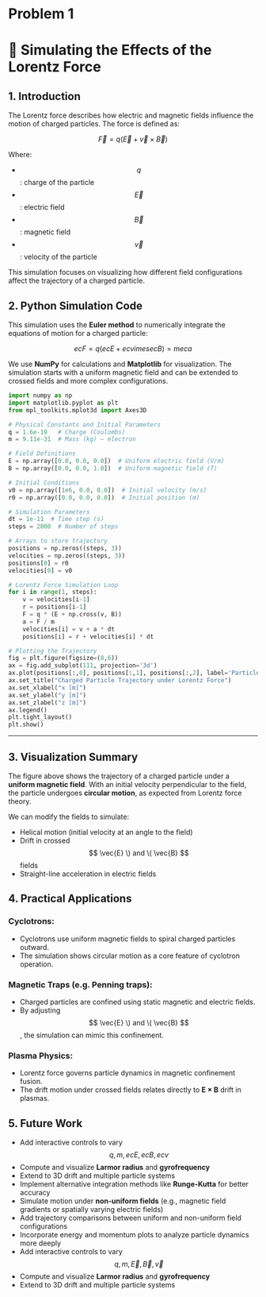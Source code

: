 # Problem 1
# 📘 Simulating the Effects of the Lorentz Force

## 1. Introduction
The Lorentz force describes how electric and magnetic fields influence the motion of charged particles. The force is defined as:

$$ \vec{F} = q (\vec{E} + \vec{v} \times \vec{B}) $$

Where:
- $$ q $$: charge of the particle
- $$ \vec{E} $$: electric field
- $$ \vec{B} $$: magnetic field
- $$ \vec{v} $$: velocity of the particle

This simulation focuses on visualizing how different field configurations affect the trajectory of a charged particle.


## 2. Python Simulation Code

This simulation uses the **Euler method** to numerically integrate the equations of motion for a charged particle:

$$ ec{F} = q(ec{E} + ec{v} 	imes ec{B}) = m ec{a} $$

We use **NumPy** for calculations and **Matplotlib** for visualization. The simulation starts with a uniform magnetic field and can be extended to crossed fields and more complex configurations.

```python
import numpy as np
import matplotlib.pyplot as plt
from mpl_toolkits.mplot3d import Axes3D

# Physical Constants and Initial Parameters
q = 1.6e-19   # Charge (Coulombs)
m = 9.11e-31  # Mass (kg) — electron

# Field Definitions
E = np.array([0.0, 0.0, 0.0])  # Uniform electric field (V/m)
B = np.array([0.0, 0.0, 1.0])  # Uniform magnetic field (T)

# Initial Conditions
v0 = np.array([1e6, 0.0, 0.0])  # Initial velocity (m/s)
r0 = np.array([0.0, 0.0, 0.0])  # Initial position (m)

# Simulation Parameters
dt = 1e-11  # Time step (s)
steps = 2000  # Number of steps

# Arrays to store trajectory
positions = np.zeros((steps, 3))
velocities = np.zeros((steps, 3))
positions[0] = r0
velocities[0] = v0

# Lorentz Force Simulation Loop
for i in range(1, steps):
    v = velocities[i-1]
    r = positions[i-1]
    F = q * (E + np.cross(v, B))
    a = F / m
    velocities[i] = v + a * dt
    positions[i] = r + velocities[i] * dt

# Plotting the Trajectory
fig = plt.figure(figsize=(8,6))
ax = fig.add_subplot(111, projection='3d')
ax.plot(positions[:,0], positions[:,1], positions[:,2], label='Particle Path')
ax.set_title("Charged Particle Trajectory under Lorentz Force")
ax.set_xlabel("x [m]")
ax.set_ylabel("y [m]")
ax.set_zlabel("z [m]")
ax.legend()
plt.tight_layout()
plt.show()
```

---

## 3. Visualization Summary
The figure above shows the trajectory of a charged particle under a **uniform magnetic field**. With an initial velocity perpendicular to the field, the particle undergoes **circular motion**, as expected from Lorentz force theory.

We can modify the fields to simulate:
- Helical motion (initial velocity at an angle to the field)
- Drift in crossed $$ \vec{E} \) and \( \vec{B} $$ fields
- Straight-line acceleration in electric fields


## 4. Practical Applications

### Cyclotrons:
- Cyclotrons use uniform magnetic fields to spiral charged particles outward.
- The simulation shows circular motion as a core feature of cyclotron operation.

### Magnetic Traps (e.g. Penning traps):
- Charged particles are confined using static magnetic and electric fields.
- By adjusting $$ \vec{E} \) and \( \vec{B} $$, the simulation can mimic this confinement.

### Plasma Physics:
- Lorentz force governs particle dynamics in magnetic confinement fusion.
- The drift motion under crossed fields relates directly to **E × B** drift in plasmas.


## 5. Future Work
- Add interactive controls to vary $$ q, m, ec{E}, ec{B}, ec{v} $$
- Compute and visualize **Larmor radius** and **gyrofrequency**
- Extend to 3D drift and multiple particle systems
- Implement alternative integration methods like **Runge-Kutta** for better accuracy
- Simulate motion under **non-uniform fields** (e.g., magnetic field gradients or spatially varying electric fields)
- Add trajectory comparisons between uniform and non-uniform field configurations
- Incorporate energy and momentum plots to analyze particle dynamics more deeply
- Add interactive controls to vary $$ q, m, \vec{E}, \vec{B}, \vec{v} $$
- Compute and visualize **Larmor radius** and **gyrofrequency**
- Extend to 3D drift and multiple particle systems
